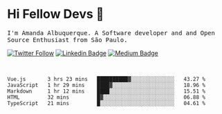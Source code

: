 # Hi Fellow Devs :wave:
   
<p>
  <samp>
    I'm Amanda Albuquerque. A Software developer and and Open Source Enthusiast from São Paulo.
  </samp>

  
  [![Twitter Follow](https://img.shields.io/twitter/follow/alalbux?style=social)](https://www.twitter.com/alalbux)
  [![Linkedin Badge](https://img.shields.io/badge/-alalbux-blue?style=flat-square&logo=Linkedin&logoColor=white&link=https://www.linkedin.com/in/alalbux/)](https://www.linkedin.com/in/alalbux/)
  [![Medium Badge](https://img.shields.io/badge/-alalbux-black?style=flat-square&logo=Medium&logoColor=white&link=https://medium.com/@alalbux)](https://medium.com/@alalbux)
</p>

  <br/>
  

<!--START_SECTION:waka-->
```text
Vue.js       3 hrs 23 mins   ██████████▓░░░░░░░░░░░░░░   43.27 % 
JavaScript   1 hr 29 mins    ████▓░░░░░░░░░░░░░░░░░░░░   18.96 % 
Markdown     1 hr 12 mins    ████░░░░░░░░░░░░░░░░░░░░░   15.51 % 
HTML         32 mins         █▓░░░░░░░░░░░░░░░░░░░░░░░   06.88 % 
TypeScript   21 mins         █░░░░░░░░░░░░░░░░░░░░░░░░   04.61 % 
```
<!--END_SECTION:waka-->

